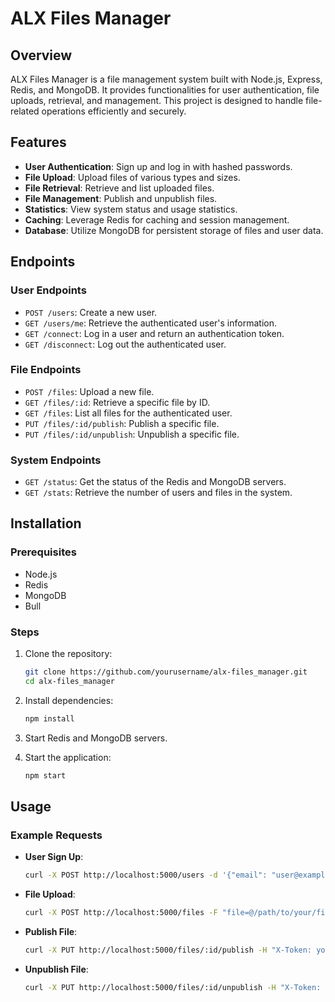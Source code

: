 # ALX Files Manager

## Overview

ALX Files Manager is a file management system built with Node.js, Express, Redis, and MongoDB. It provides functionalities for user authentication, file uploads, retrieval, and management. This project is designed to handle file-related operations efficiently and securely.

## Features

- **User Authentication**: Sign up and log in with hashed passwords.
- **File Upload**: Upload files of various types and sizes.
- **File Retrieval**: Retrieve and list uploaded files.
- **File Management**: Publish and unpublish files.
- **Statistics**: View system status and usage statistics.
- **Caching**: Leverage Redis for caching and session management.
- **Database**: Utilize MongoDB for persistent storage of files and user data.

## Endpoints

### User Endpoints

- `POST /users`: Create a new user.
- `GET /users/me`: Retrieve the authenticated user's information.
- `GET /connect`: Log in a user and return an authentication token.
- `GET /disconnect`: Log out the authenticated user.

### File Endpoints

- `POST /files`: Upload a new file.
- `GET /files/:id`: Retrieve a specific file by ID.
- `GET /files`: List all files for the authenticated user.
- `PUT /files/:id/publish`: Publish a specific file.
- `PUT /files/:id/unpublish`: Unpublish a specific file.

### System Endpoints

- `GET /status`: Get the status of the Redis and MongoDB servers.
- `GET /stats`: Retrieve the number of users and files in the system.

## Installation

### Prerequisites

- Node.js
- Redis
- MongoDB
- Bull

### Steps

1. Clone the repository:
    ```bash
    git clone https://github.com/yourusername/alx-files_manager.git
    cd alx-files_manager
    ```

2. Install dependencies:
    ```bash
    npm install
    ```

3. Start Redis and MongoDB servers.

4. Start the application:
    ```bash
    npm start
    ```

## Usage
### Example Requests

- **User Sign Up**:
    ```bash
    curl -X POST http://localhost:5000/users -d '{"email": "user@example.com", "password": "password123"}' -H "Content-Type: application/json"
    ```

- **File Upload**:
    ```bash
    curl -X POST http://localhost:5000/files -F "file=@/path/to/your/file" -H "X-Token: your-auth-token"
    ```

- **Publish File**:
    ```bash
    curl -X PUT http://localhost:5000/files/:id/publish -H "X-Token: your-auth-token"
    ```

- **Unpublish File**:
    ```bash
    curl -X PUT http://localhost:5000/files/:id/unpublish -H "X-Token: your-auth-token"
    ```
